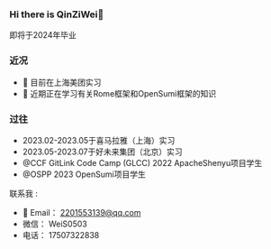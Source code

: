 ### Hi there is QinZiWei👋
即将于2024年毕业
### 近况
- 🔭 目前在上海美团实习
- 🌱 近期正在学习有关Rome框架和OpenSumi框架的知识

### 过往
- 2023.02-2023.05于喜马拉雅（上海）实习
- 2023.05-2023.07于好未来集团（北京）实习
- @CCF GitLink Code Camp (GLCC) 2022 ApacheShenyu项目学生
- @OSPP 2023 OpenSumi项目学生

联系我 :
- 💬 Email： 2201553139@qq.com
- 微信： WeiS0503
- 电话： 17507322838
